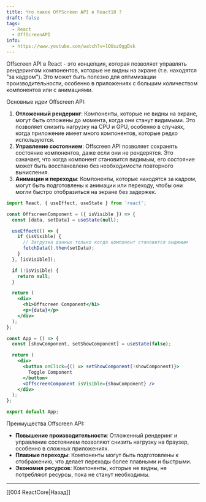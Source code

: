 ```yaml
---
title: Что такое OffScreen API в React18 ?
draft: false
tags:
  - React
  - OffScreenAPI
info:
  - https://www.youtube.com/watch?v=lOUsz0ggDsk
---
```

Offscreen API в React - это концепция, которая позволяет управлять рендерингом компонентов, которые не видны на экране (т.е. находятся "за кадром"). Это может быть полезно для оптимизации производительности, особенно в приложениях с большим количеством компонентов или с анимациями.

 Основные идеи Offscreen API:

1. **Отложенный рендеринг**: Компоненты, которые не видны на экране, могут быть отложены до момента, когда они станут видимыми. Это позволяет снизить нагрузку на CPU и GPU, особенно в случаях, когда приложение имеет много компонентов, которые редко используются.
2. **Управление состоянием**: Offscreen API позволяет сохранять состояние компонентов, даже если они не рендерятся. Это означает, что когда компонент становится видимым, его состояние может быть восстановлено без необходимости повторного вычисления.
3. **Анимации и переходы**: Компоненты, которые находятся за кадром, могут быть подготовлены к анимации или переходу, чтобы они могли быстро отобразиться на экране без задержек.

```jsx
import React, { useEffect, useState } from 'react';

const OffscreenComponent = ({ isVisible }) => {
  const [data, setData] = useState(null);

  useEffect(() => {
    if (isVisible) {
      // Загрузка данных только когда компонент становится видимым
      fetchData().then(setData);
    }
  }, [isVisible]);

  if (!isVisible) {
    return null;
  }

  return (
    <div>
      <h1>Offscreen Component</h1>
      <p>{data}</p>
    </div>
  );
};

const App = () => {
  const [showComponent, setShowComponent] = useState(false);

  return (
    <div>
      <button onClick={() => setShowComponent(!showComponent)}>
        Toggle Component
      </button>
      <OffscreenComponent isVisible={showComponent} />
    </div>
  );
};

export default App;
```

Преимущества Offscreen API:

- **Повышение производительности**: Отложенный рендеринг и управление состоянием позволяют снизить нагрузку на браузер, особенно в сложных приложениях.
- **Плавные переходы**: Компоненты могут быть подготовлены к отображению, что делает переходы более плавными и быстрыми.
- **Экономия ресурсов**: Компоненты, которые не видны, не потребляют ресурсы, пока не станут необходимы.



___

[[004 ReactCore|Назад]]